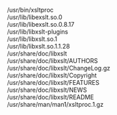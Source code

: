 /usr/bin/xsltproc  
/usr/lib/libexslt.so.0  
/usr/lib/libexslt.so.0.8.17  
/usr/lib/libxslt-plugins  
/usr/lib/libxslt.so.1  
/usr/lib/libxslt.so.1.1.28  
/usr/share/doc/libxslt  
/usr/share/doc/libxslt/AUTHORS  
/usr/share/doc/libxslt/ChangeLog.gz  
/usr/share/doc/libxslt/Copyright  
/usr/share/doc/libxslt/FEATURES  
/usr/share/doc/libxslt/NEWS  
/usr/share/doc/libxslt/README  
/usr/share/man/man1/xsltproc.1.gz  
